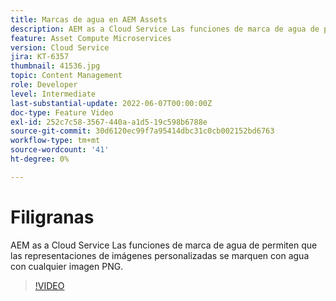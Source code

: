 ```yaml
---
title: Marcas de agua en AEM Assets
description: AEM as a Cloud Service Las funciones de marca de agua de permiten que las representaciones de imágenes personalizadas se marquen con agua con cualquier imagen PNG.
feature: Asset Compute Microservices
version: Cloud Service
jira: KT-6357
thumbnail: 41536.jpg
topic: Content Management
role: Developer
level: Intermediate
last-substantial-update: 2022-06-07T00:00:00Z
doc-type: Feature Video
exl-id: 252c7c58-3567-440a-a1d5-19c598b6788e
source-git-commit: 30d6120ec99f7a95414dbc31c0cb002152bd6763
workflow-type: tm+mt
source-wordcount: '41'
ht-degree: 0%

---
```


# Filigranas

AEM as a Cloud Service Las funciones de marca de agua de permiten que las representaciones de imágenes personalizadas se marquen con agua con cualquier imagen PNG.

>[!VIDEO](https://video.tv.adobe.com/v/41536?quality=12&learn=on)
